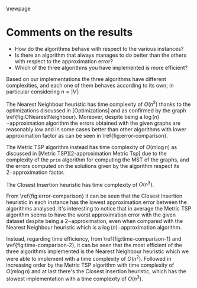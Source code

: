 \newpage

# Comments on the results

- How do the algorithms behave with respect to the various instances? 
- Is there an algorithm that always manages to do better than the others with respect to the approximation error? 
- Which of the three algorithms you have implemented is more efficient?

Based on our implementations the three algorithms have different complexities, 
and each one of them behaves according to its own; in particular considering 
$n=|V|$:

The Nearest Neighbour heuristic has time complexity of $O(n^2)$ thanks to the 
optimizations discussed in [Optimizations] and as confirmed by the 
graph \ref{fig:ONearestNeighbour}. Moreover, despite being a 
$\log(n)-$approximation algorithm the errors obtained with the given graphs 
are reasonably low and in some cases better than other algorithms with lower 
approximation factor as can be seen in \ref{fig:error-comparison}.

The Metric TSP algorithm instead has time complexity of $O(m\log n)$ as 
discussed in [Metric TSP][2-approximation Metric Tsp] due to the complexity of 
the `prim` algorithm for computing the MST of the graphs, and the errors 
computed on the solutions given by the algorithm respect its $2-$approximation 
factor.

The Closest Insertion heuristic has time complexity of $O(n^3)$.

From \ref{fig:error-comparison} it can be seen that the Closest Insertion 
heuristic in each instance has the lowest approximation error between the 
algorithms analysed. It's interesting to notice that in average the Metric TSP 
algorithm seems to have the worst approximation error with the given dataset 
despite being a $2-$approximation, even when compared with 
the Nearest Neighbour heuristic which is a $\log(n)-$approximation algorithm.


Instead, regarding time efficiency, from \ref{fig:time-comparison-1} and 
\ref{fig:time-comparison-2}, it can be seen that the most efficient of the 
three algorithms implemented is the Nearest Neighbour heuristic which we were 
able to implement with a time complexity of $O(n^2)$. Followed in increasing 
order by the Metric TSP algorithm with time complexity of $O(m\log n)$ and at 
last there's the Closest Insertion heuristic, which has the slowest 
implementation with a time complexity of $O(n^3)$.
